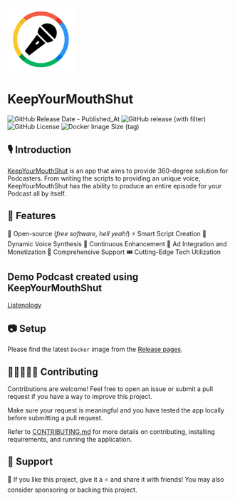 <img src="assets/kyms-logo.png"  width="150" height="150">

# KeepYourMouthShut

![GitHub Release Date - Published_At](https://img.shields.io/github/release-date/rajtilakjee/keepyourmouthshut?style=for-the-badge) ![GitHub release (with filter)](https://img.shields.io/github/v/release/rajtilakjee/keepyourmouthshut?style=for-the-badge) ![GitHub License](https://img.shields.io/github/license/rajtilakjee/keepyourmouthshut?style=for-the-badge) ![Docker Image Size (tag)](https://img.shields.io/docker/image-size/rajtilakjee/keepyourmouthshut/1.0.0?style=for-the-badge)

## 🎙️ Introduction

[KeepYourMouthShut](https://www.keepyourmouthshut.net/) is an app that aims to provide 360-degree solution for Podcasters. From writing the scripts to providing an unique voice, KeepYourMouthShut has the ability to produce an entire episode for your Podcast all by itself.

## 📑 Features

📢 Open-source (_free software, hell yeah!_)
⚡️ Smart Script Creation
🚀 Dynamic Voice Synthesis
🤖 Continuous Enhancement
🐞 Ad Integration and Monetization
🎉 Comprehensive Support
🎟️ Cutting-Edge Tech Utilization

## Demo Podcast created using KeepYourMouthShut

[Listenology](https://open.spotify.com/show/4NSKdBlpOuet1YkSoyXJSN?si=8185bb2a85e14fd2)

## 📷 Setup

Please find the latest `Docker` image from the [Release pages](https://github.com/rajtilakjee/keepyourmouthshut/releases).

## 🧑🏾‍🤝‍🧑🏻 Contributing

Contributions are welcome! Feel free to open an issue or submit a pull request if you have a way to improve this project.

Make sure your request is meaningful and you have tested the app locally before submitting a pull request.

Refer to [CONTRIBUTING.md](CONTRIBUTING.md) for more details on contributing, installing requirements, and running the application.

## 💸 Support

💙 If you like this project, give it a ⭐ and share it with friends! You may also consider sponsoring or backing this project.

